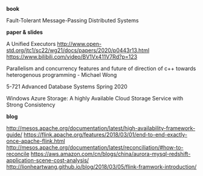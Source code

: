 **book**

Fault-Tolerant Message-Passing Distributed Systems

**paper & slides**

A Unified Executors http://www.open-std.org/jtc1/sc22/wg21/docs/papers/2020/p0443r13.html  https://www.bilibili.com/video/BV1Vx411V7Rd?p=123

Parallelism and concurrency features and future of direction of c++ towards heterogenous programming - Michael Wong

5-721 Advanced Database Systems Spring 2020

Windows Azure Storage: A highly Available Cloud Storage Service with Strong Consistency

**blog**

http://mesos.apache.org/documentation/latest/high-availability-framework-guide/ 
https://flink.apache.org/features/2018/03/01/end-to-end-exactly-once-apache-flink.html
http://mesos.apache.org/documentation/latest/reconciliation/#how-to-reconcile
https://aws.amazon.com/cn/blogs/china/aurora-mysql-redshift-application-scene-cost-analysis/
http://lionheartwang.github.io/blog/2018/03/05/flink-framwork-introduction/
